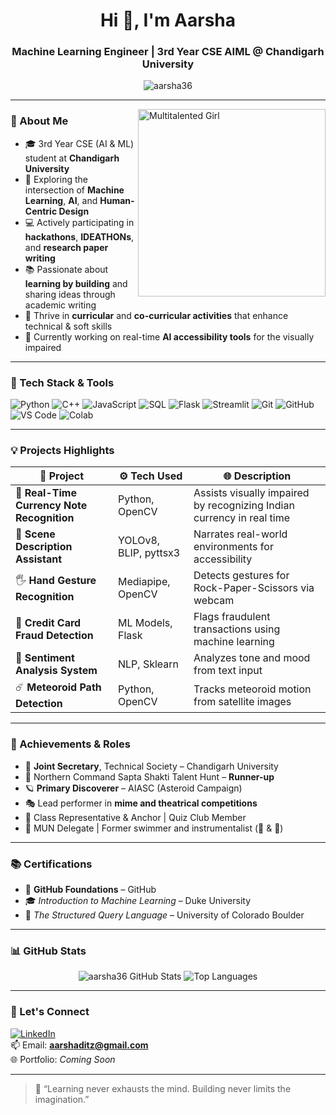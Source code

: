 <h1 align="center">Hi 👋, I'm Aarsha</h1>
<h3 align="center">Machine Learning Engineer | 3rd Year CSE AIML @ Chandigarh University</h3>

<p align="center">
  <img src="https://komarev.com/ghpvc/?username=aarsha36&label=Profile%20views&color=0e75b6&style=flat" alt="aarsha36" />
</p>

---

<img align="right" src="multitalented-girl.png" alt="Multitalented Girl" width="300" />


### 🌟 About Me

- 🎓 3rd Year CSE (AI & ML) student at **Chandigarh University**
- 🤖 Exploring the intersection of **Machine Learning**, **AI**, and **Human-Centric Design**
- 💻 Actively participating in **hackathons**, **IDEATHONs**, and **research paper writing**
- 📚 Passionate about **learning by building** and sharing ideas through academic writing
- 🌱 Thrive in **curricular** and **co-curricular activities** that enhance technical & soft skills
- 🔧 Currently working on real-time **AI accessibility tools** for the visually impaired

---

### 🚀 Tech Stack & Tools

![Python](https://img.shields.io/badge/-Python-3776AB?style=for-the-badge&logo=python&logoColor=white)
![C++](https://img.shields.io/badge/-C++-00599C?style=for-the-badge&logo=cplusplus&logoColor=white)
![JavaScript](https://img.shields.io/badge/-JavaScript-F7DF1E?style=for-the-badge&logo=javascript&logoColor=black)
![SQL](https://img.shields.io/badge/-SQL-4479A1?style=for-the-badge&logo=mysql&logoColor=white)
![Flask](https://img.shields.io/badge/-Flask-000000?style=for-the-badge&logo=flask)
![Streamlit](https://img.shields.io/badge/-Streamlit-FF4B4B?style=for-the-badge&logo=streamlit&logoColor=white)
![Git](https://img.shields.io/badge/-Git-F05032?style=for-the-badge&logo=git&logoColor=white)
![GitHub](https://img.shields.io/badge/-GitHub-181717?style=for-the-badge&logo=github&logoColor=white)
![VS Code](https://img.shields.io/badge/-VSCode-007ACC?style=for-the-badge&logo=visual-studio-code)
![Colab](https://img.shields.io/badge/-Google%20Colab-F9AB00?style=for-the-badge&logo=google-colab)

---

### 💡 Projects Highlights

| 📌 Project | ⚙️ Tech Used | 🌐 Description |
|-----------|--------------|----------------|
| 💸 **Real-Time Currency Note Recognition** | Python, OpenCV | Assists visually impaired by recognizing Indian currency in real time |
| 🧠 **Scene Description Assistant** | YOLOv8, BLIP, pyttsx3 | Narrates real-world environments for accessibility |
| 🖐️ **Hand Gesture Recognition** | Mediapipe, OpenCV | Detects gestures for Rock-Paper-Scissors via webcam |
| 🔐 **Credit Card Fraud Detection** | ML Models, Flask | Flags fraudulent transactions using machine learning |
| 💬 **Sentiment Analysis System** | NLP, Sklearn | Analyzes tone and mood from text input |
| ☄️ **Meteoroid Path Detection** | Python, OpenCV | Tracks meteoroid motion from satellite images |

---

### 🏅 Achievements & Roles

- 👥 **Joint Secretary**, Technical Society – Chandigarh University
- 🥈 Northern Command Sapta Shakti Talent Hunt – **Runner-up**
- 🪐 **Primary Discoverer** – AIASC (Asteroid Campaign)
- 🎭 Lead performer in **mime and theatrical competitions**
- 🎤 Class Representative & Anchor | Quiz Club Member
- 🧠 MUN Delegate | Former swimmer and instrumentalist (🎹 & 🎸)


---

### 📚 Certifications

- 🧰 **GitHub Foundations** – GitHub  
- 🎓 *Introduction to Machine Learning* – Duke University  
- 🧠 *The Structured Query Language* – University of Colorado Boulder  

---

### 📊 GitHub Stats

<p align="center">
  <img src="https://github-readme-stats.vercel.app/api?username=aarsha36&show_icons=true&theme=radical" alt="aarsha36 GitHub Stats" />
  <img src="https://github-readme-stats.vercel.app/api/top-langs/?username=aarsha36&layout=compact&theme=radical" alt="Top Languages" />
</p>

---

### 🔗 Let's Connect

[![LinkedIn](https://img.shields.io/badge/-LinkedIn-blue?style=flat-square&logo=Linkedin&logoColor=white&link=https://linkedin.com/in/yourprofile)](https://linkedin.com/in/yourprofile)  
📫 Email: **aarshaditz@gmail.com**  
🌐 Portfolio: *Coming Soon*

---

> 💬 “Learning never exhausts the mind. Building never limits the imagination.”
